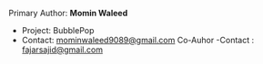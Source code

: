 Primary Author: **Momin Waleed**

- Project: BubblePop
- Contact: mominwaleed9089@gmail.com
Co-Auhor
-Contact : fajarsajid@gmail.com
